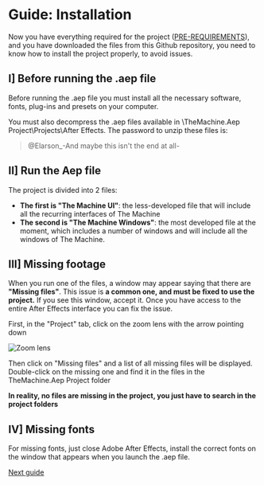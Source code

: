 # Guide: Installation

Now you have everything required for the project ([PRE-REQUIREMENTS](https://github.com/Elarson31/TheMachine.aep-Project/blob/master/Guides/Pre-requirements.md)), and you have downloaded the files from this Github repository, you need to know how to install the project properly, to avoid issues.

## I] Before running the .aep file

Before running the .aep file you must install all the necessary software, fonts, plug-ins and presets on your computer.

You must also decompress the .aep files available in \TheMachine.Aep Project\Projects\After Effects\. 
The password to unzip these files is: 
> @Elarson_-And maybe this isn't the end at all-

## II] Run the Aep file

The project is divided into 2 files:
- **The first is "The Machine UI"**: the less-developed file that will include all the recurring interfaces of The Machine
- **The second is "The Machine Windows"**: the most developed file at the moment, which includes a number of windows and will include all the windows of The Machine.


## III] Missing footage

When you run one of the files, a window may appear saying that there are **"Missing files"**. This issue is **a common one, and must be fixed to use the project.**
If you see this window, accept it. Once you have access to the entire After Effects interface you can fix the issue.

First, in the "Project" tab, click on the zoom lens with the arrow pointing down

![Zoom lens](https://i.imgur.com/Os0Ok0Y.png)

Then click on "Missing files" and a list of all missing files will be displayed.
Double-click on the missing one and find it in the files in the TheMachine.Aep Project folder

**In reality, no files are missing in the project, you just have to search in the project folders**

## IV] Missing fonts

For missing fonts, just close Adobe After Effects, install the correct fonts on the window that appears when you launch the .aep file.

[Next guide]()
